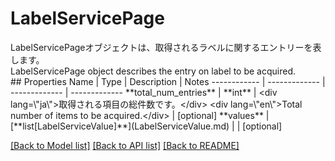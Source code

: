 # LabelServicePage

<div lang=\"ja\">LabelServicePageオブジェクトは、取得されるラベルに関するエントリーを表します。</div> <div lang=\"en\">LabelServicePage object describes the entry on label to be acquired.</div> 
## Properties
Name | Type | Description | Notes
------------ | ------------- | ------------- | -------------
**total_num_entries** | **int** | &lt;div lang&#x3D;\&quot;ja\&quot;&gt;取得される項目の総件数です。&lt;/div&gt; &lt;div lang&#x3D;\&quot;en\&quot;&gt;Total number of items to be acquired.&lt;/div&gt;  | [optional] 
**values** | [**list[LabelServiceValue]**](LabelServiceValue.md) |  | [optional] 

[[Back to Model list]](../README.md#documentation-for-models) [[Back to API list]](../README.md#documentation-for-api-endpoints) [[Back to README]](../README.md)


